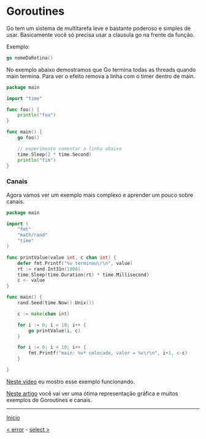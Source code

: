 # Goroutines

Go tem um sistema de multitarefa leve e bastante poderoso e simples de usar.
Basicamente você só precisa usar a clausula go na frente da função.


Exemplo:

```go
go nomeDaRotina()
```

No exemplo abaixo demostramos que Go termina todas as threads quando main termina.
Para ver o efeito remova a linha com o timer dentro de main.

```go
package main

import "time"

func foo() {
	println("foo")
}

func main() {
	go foo()

	// experimente comentar a linha abaixo
	time.Sleep(2 * time.Second)
	println("fim")
}
```

### Canais
Agora vamos ver um exemplo mais complexo e aprender um pouco sobre canais.

```go
package main

import (
	"fmt"
	"math/rand"
	"time"
)

func printValue(value int, c chan int) {
	defer fmt.Printf("%v terminou\r\n", value)
	rt := rand.Int31n(1000)
	time.Sleep(time.Duration(rt) * time.Millisecond)
	c <- value
}

func main() {
	rand.Seed(time.Now().Unix())

	c := make(chan int)

	for i := 0; i < 10; i++ {
		go printValue(i, c)
	}

	for i := 0; i < 10; i++ {
		fmt.Printf("main: %vº colocado, valor = %v\r\n", i+1, <-c)
	}

}
```

[Neste vídeo](https://www.youtube.com/watch?v=H2jULD66BII) eu mostro esse exemplo funcionando.

[Neste artigo](http://divan.github.io/posts/go_concurrency_visualize/) você vai ver uma ótima representação gráfica e muitos exemplos de Goroutines e canais.


---
[Inicio](README.md)

[< error](error.md) - [select >](select.md)
